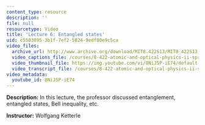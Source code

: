 ```yaml
---
content_type: resource
description: ''
file: null
resourcetype: Video
title: 'Lecture 6: Entangled states'
uid: c5503095-3b1f-7ef2-5824-9edf80e9c5ca
video_files:
  archive_url: http://www.archive.org/download/MIT8.422S13/MIT8_422S13_lec06_300k.mp4
  video_captions_file: /courses/8-422-atomic-and-optical-physics-ii-spring-2013/d17002d3c714542485679bab6109c8f2_8NiJSP-iE74.vtt
  video_thumbnail_file: https://img.youtube.com/vi/8NiJSP-iE74/default.jpg
  video_transcript_file: /courses/8-422-atomic-and-optical-physics-ii-spring-2013/c00717c3e7f2f7177638e9ecf4ff1e72_8NiJSP-iE74.pdf
video_metadata:
  youtube_id: 8NiJSP-iE74
---
```


**Description:** In this lecture, the professor discussed entanglement, entangled states, Bell inequality, etc.

**Instructor:** Wolfgang Ketterle